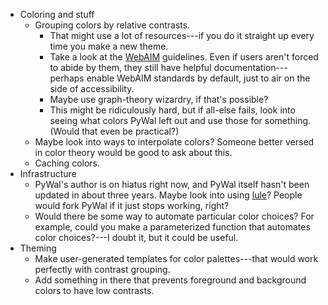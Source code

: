 + Coloring and stuff
    - Grouping colors by relative contrasts.
        * That might use a lot of resources---if you do it straight up every 
          time you make a new theme.
        * Take a look at the [WebAIM](https://webaim.org/articles/contrast/)
        guidelines. Even if users aren't forced to abide by them, they still 
        have helpful documentation---perhaps enable WebAIM standards by 
        default, just to air on the side of accessibility.
        * Maybe use graph-theory wizardry, if that's possible?
        * This might be ridiculously hard, but if all-else fails, look into
          seeing what colors PyWal left out and use those for something. (Would
          that even be practical?)
    - Maybe look into ways to interpolate colors? Someone better versed in color
      theory would be good to ask about this.
    - Caching colors.
+ Infrastructure
    - PyWal's author is on hiatus right now, and PyWal itself hasn't been
      updated in about three years. Maybe look into using
      [lule](https://github.com/warpwm/lule)? People would fork PyWal if it just
      stops working, right?
    - Would there be some way to automate particular color choices? For example,
      could you make a parameterized function that automates color choices?---I
      doubt it, but it could be useful.
+ Theming
    - Make user-generated templates for color palettes---that would work 
      perfectly with contrast grouping.
    - Add something in there that prevents foreground and background colors to
      have low contrasts.
